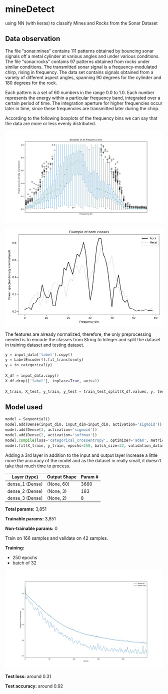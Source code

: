 # mineDetect
using NN (with keras) to classify Mines and Rocks from the Sonar Dataset

## Data observation
The file "sonar.mines" contains 111 patterns obtained by bouncing sonar signals off a metal cylinder at various angles and under various conditions. The file "sonar.rocks" contains 97 patterns obtained from rocks under similar conditions. The transmitted sonar signal is a frequency-modulated chirp, rising in frequency. The data set contains signals obtained from a variety of different aspect angles, spanning 90 degrees for the cylinder and 180 degrees for the rock.

Each pattern is a set of 60 numbers in the range 0.0 to 1.0. 
Each number represents the energy within a particular frequency band, integrated over a certain period of time. The integration aperture for higher frequencies occur later in time, since these frequencies are transmitted later during the chirp.

According to the following boxplots of the frequency bins we can say that the data are more or less evenly distributed.

![alt text](/res/boxplot_frequency.png "Boxplot of frequency")

![alt text](/res/psd.png "Power Spectral Density")

The features are already normalized, therefore, the only preprocessing needed is to encode the classes from String to Integer and split the dataset in training dataset and testing dataset.

```python
y = input_data['label'].copy()
y = LabelEncoder().fit_transform(y)
y = to_categorical(y)

X_df = input_data.copy()
X_df.drop(['label'], inplace=True, axis=1)

X_train, X_test, y_train, y_test = train_test_split(X_df.values, y, test_size=0.2, shuffle=True, random_state=42)
```

## Model used
```python
model = Sequential()
model.add(Dense(input_dim, input_dim=input_dim, activation='sigmoid'))
model.add(Dense(3, activation='sigmoid'))
model.add(Dense(2, activation='softmax'))
model.compile(loss='categorical_crossentropy', optimizer='adam', metrics=['accuracy', 'categorical_crossentropy'])
model.fit(X_train, y_train, epochs=250, batch_size=32, validation_data=(X_test, y_test), verbose=1)
```

Adding a 3rd layer in addition to the input and output layer increase a little more the accuracy of the model and as the
dataset in really small, it doesn't take that much time to process.

|  Layer (type)  |  Output Shape  |  Param #  |
|----------------|----------------|-----------|
|dense_1 (Dense) |(None, 60)      |3660       |
|dense_2 (Dense) |(None, 3)       |183        |
|dense_3 (Dense) |(None, 2)       |8          |

**Total params:** 3,851

**Trainable params:** 3,851

**Non-trainable params:** 0

Train on 166 samples and validate on 42 samples.

**Training:**
+ 250 epochs
+ batch of 32

![alt text](/res/training.png "Training")

**Test loss:** around 0.31

**Test accuracy:** around 0.92